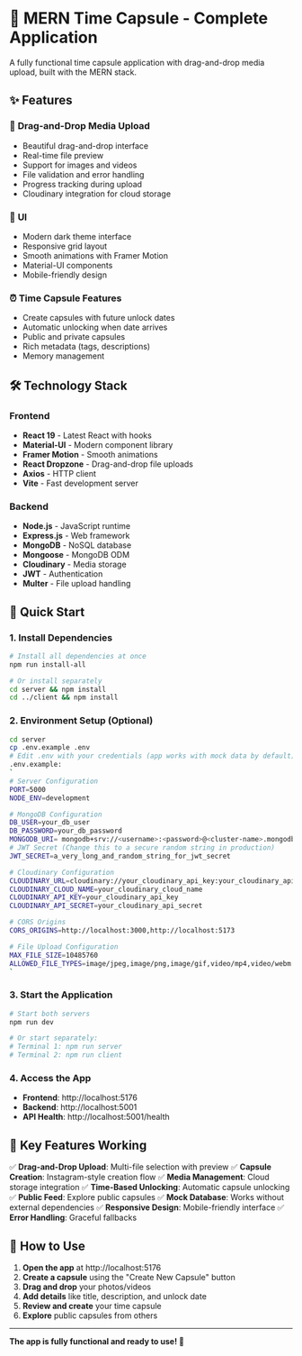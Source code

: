 ﻿# 🎉 MERN Time Capsule - Complete Application

A fully functional time capsule application with drag-and-drop media upload, built with the MERN stack.

## ✨ Features

### 🚀 **Drag-and-Drop Media Upload**
- Beautiful drag-and-drop interface
- Real-time file preview
- Support for images and videos
- File validation and error handling
- Progress tracking during upload
- Cloudinary integration for cloud storage

### 📱 **UI**
- Modern dark theme interface
- Responsive grid layout
- Smooth animations with Framer Motion
- Material-UI components
- Mobile-friendly design

### ⏰ **Time Capsule Features**
- Create capsules with future unlock dates
- Automatic unlocking when date arrives
- Public and private capsules
- Rich metadata (tags, descriptions)
- Memory management

## 🛠️ Technology Stack

### Frontend
- **React 19** - Latest React with hooks
- **Material-UI** - Modern component library
- **Framer Motion** - Smooth animations
- **React Dropzone** - Drag-and-drop file uploads
- **Axios** - HTTP client
- **Vite** - Fast development server

### Backend
- **Node.js** - JavaScript runtime
- **Express.js** - Web framework
- **MongoDB** - NoSQL database
- **Mongoose** - MongoDB ODM
- **Cloudinary** - Media storage
- **JWT** - Authentication
- **Multer** - File upload handling

## 🚀 Quick Start

### 1. Install Dependencies
```bash
# Install all dependencies at once
npm run install-all

# Or install separately
cd server && npm install
cd ../client && npm install
```

### 2. Environment Setup (Optional)
```bash
cd server
cp .env.example .env
# Edit .env with your credentials (app works with mock data by default)
.env.example:
`
# Server Configuration
PORT=5000
NODE_ENV=development

# MongoDB Configuration
DB_USER=your_db_user
DB_PASSWORD=your_db_password
MONGODB_URI= mongodb+srv://<username>:<password>@<cluster-name>.mongodb.net/<databaseName>?retryWrites=true&w=majority&appName=<optionalAppName>
# JWT Secret (Change this to a secure random string in production)
JWT_SECRET=a_very_long_and_random_string_for_jwt_secret

# Cloudinary Configuration
CLOUDINARY_URL=cloudinary://your_cloudinary_api_key:your_cloudinary_api_secret@your_cloudinary_cloud_name
CLOUDINARY_CLOUD_NAME=your_cloudinary_cloud_name
CLOUDINARY_API_KEY=your_cloudinary_api_key
CLOUDINARY_API_SECRET=your_cloudinary_api_secret

# CORS Origins
CORS_ORIGINS=http://localhost:3000,http://localhost:5173

# File Upload Configuration
MAX_FILE_SIZE=10485760
ALLOWED_FILE_TYPES=image/jpeg,image/png,image/gif,video/mp4,video/webm 
`
```

### 3. Start the Application
```bash
# Start both servers
npm run dev

# Or start separately:
# Terminal 1: npm run server
# Terminal 2: npm run client
```

### 4. Access the App
- **Frontend**: http://localhost:5176
- **Backend**: http://localhost:5001
- **API Health**: http://localhost:5001/health

## 🎯 Key Features Working

✅ **Drag-and-Drop Upload**: Multi-file selection with preview
✅ **Capsule Creation**: Instagram-style creation flow
✅ **Media Management**: Cloud storage integration
✅ **Time-Based Unlocking**: Automatic capsule unlocking
✅ **Public Feed**: Explore public capsules
✅ **Mock Database**: Works without external dependencies
✅ **Responsive Design**: Mobile-friendly interface
✅ **Error Handling**: Graceful fallbacks

## 📱 How to Use

1. **Open the app** at http://localhost:5176
2. **Create a capsule** using the "Create New Capsule" button
3. **Drag and drop** your photos/videos
4. **Add details** like title, description, and unlock date
5. **Review and create** your time capsule
6. **Explore** public capsules from others

---

**The app is fully functional and ready to use! 🎉**
